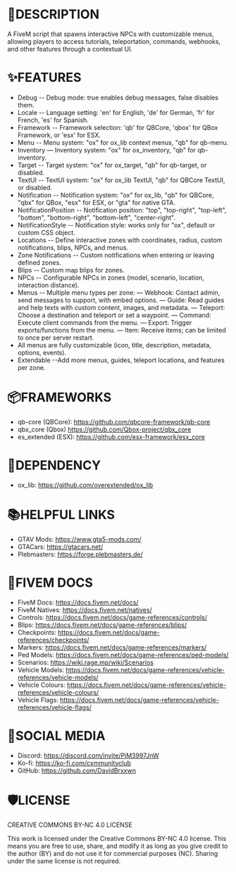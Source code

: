 # 📝DESCRIPTION
A FiveM script that spawns interactive NPCs with customizable menus, allowing players to access tutorials, teleportation, commands, webhooks, and other features through a contextual UI. 

# ✨FEATURES
- Debug -- Debug mode: true enables debug messages, false disables them.
- Locale -- Language setting: 'en' for English, 'de' for German, 'fr' for French, 'es' for Spanish.
- Framework -- Framework selection: 'qb' for QBCore, 'qbox' for QBox Framework, or 'esx' for ESX.
- Menu -- Menu system: "ox" for ox_lib context menus, "qb" for qb-menu.
- Inventory — Inventory system: "ox" for ox_inventory, "qb" for qb-inventory.
- Target -- Target system: "ox" for ox_target, "qb" for qb-target, or disabled.
- TextUI -- TextUI system: "ox" for ox_lib TextUI, "qb" for QBCore TextUI, or disabled.
- Notification -- Notification system: "ox" for ox_lib, "qb" for QBCore, "qbx" for QBox, "esx" for ESX, or "gta" for native GTA.
- NotificationPosition -- Notification position: "top", "top-right", "top-left", "bottom", "bottom-right", "bottom-left", "center-right".
- NotificationStyle -- Notification style: works only for "ox", default or custom CSS object.
- Locations -- Define interactive zones with coordinates, radius, custom notifications, blips, NPCs, and menus.
- Zone Notifications -- Custom notifications when entering or leaving defined zones.
- Blips -- Custom map blips for zones.
- NPCs -- Configurable NPCs in zones (model, scenario, location, interaction distance).
- Menus -- Multiple menu types per zone:
— Webhook: Contact admin, send messages to support, with embed options.
— Guide: Read guides and help texts with custom content, images, and metadata.
— Teleport: Choose a destination and teleport or set a waypoint.
— Command: Execute client commands from the menu.
— Export: Trigger exports/functions from the menu.
— Item: Receive items; can be limited to once per server restart.
- All menus are fully customizable (icon, title, description, metadata, options, events).
- Extendable --Add more menus, guides, teleport locations, and features per zone.

# 📦FRAMEWORKS
- qb-core (QBCore): https://github.com/qbcore-framework/qb-core
- qbx_core (Qbox) https://github.com/Qbox-project/qbx_core
- es_extended (ESX): https://github.com/esx-framework/esx_core

# 🚨DEPENDENCY 
- ox_lib: https://github.com/overextended/ox_lib

# 📚HELPFUL LINKS
- GTAV Mods: https://www.gta5-mods.com/
- GTACars: https://gtacars.net/
- Plebmasters: https://forge.plebmasters.de/

# 🧠FIVEM DOCS
- FiveM Docs: https://docs.fivem.net/docs/
- FiveM Natives: https://docs.fivem.net/natives/
- Controls: https://docs.fivem.net/docs/game-references/controls/
- Blips: https://docs.fivem.net/docs/game-references/blips/
- Checkpoints: https://docs.fivem.net/docs/game-references/checkpoints/
- Markers: https://docs.fivem.net/docs/game-references/markers/
- Ped Models: https://docs.fivem.net/docs/game-references/ped-models/
- Scenarios: https://wiki.rage.mp/wiki/Scenarios
- Vehicle Models: https://docs.fivem.net/docs/game-references/vehicle-references/vehicle-models/
- Vehicle Colours: https://docs.fivem.net/docs/game-references/vehicle-references/vehicle-colours/
- Vehicle Flags: https://docs.fivem.net/docs/game-references/vehicle-references/vehicle-flags/

# 📱SOCIAL MEDIA
- Discord: https://discord.com/invite/PjM3997JnW
- Ko-fi: https://ko-fi.com/cxmmunityclub
- GitHub: https://github.com/DavidBrxxwn

# 🛡️LICENSE
CREATIVE COMMONS BY-NC 4.0 LICENSE

This work is licensed under the Creative Commons BY-NC 4.0 license. This means you are free to use, share, and modify it as long as you give credit to the author (BY) and do not use it for commercial purposes (NC). Sharing under the same license is not required.
